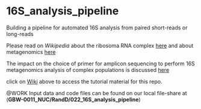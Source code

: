 # 16S_analysis_pipeline

Building a pipeline for automated 16S analysis from paired short-reads or long-reads

Please read on *Wikipedia* about the ribosoma RNA complex [here](https://en.wikipedia.org/wiki/Ribosomal_RNA) and about metagenomics [here](https://en.wikipedia.org/wiki/Metagenomics)

The impact on the choice of primer for amplicon sequencing to perform 16S metagenomics analysis of complex populations is discussed [here](https://doi.org/10.1038/s41467-019-13036-1)

click on [Wiki](https://github.com/Nucleomics-VIB/16S_analysis_pipeline/wiki) above to access the tutorial material for this repo.

@WORK Input data and code files can be found on our local file-share at (**GBW-0011_NUC/RandD/022_16S_analysis_pipeline**)
